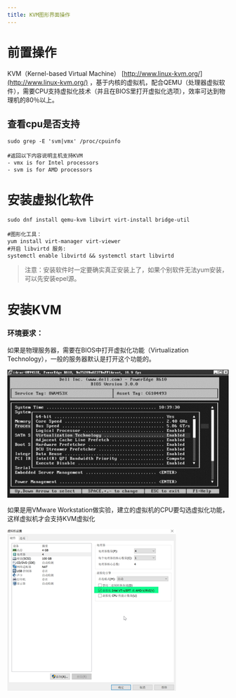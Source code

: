 ```yaml
---
title: KVM图形界面操作
---
```

# 前置操作

KVM（Kernel-based Virtual Machine） [http://www.linux-kvm.org/](http://www.linux-kvm.org/) ，基于内核的虚拟机，配合QEMU（处理器虚拟软件），需要CPU支持虚拟化技术（并且在BIOS里打开虚拟化选项），效率可达到物理机的80％以上。

## 查看cpu是否支持

```
sudo grep -E 'svm|vmx' /proc/cpuinfo

#返回以下内容说明主机支持KVM
- vmx is for Intel processors
- svm is for AMD processors
```

# 安装虚拟化软件

```
sudo dnf install qemu-kvm libvirt virt-install bridge-util

#图形化工具：
yum install virt-manager virt-viewer
#开启 libvirtd 服务:
systemctl enable libvirtd && systemctl start libvirtd
```

> 注意：安装软件时一定要确实真正安装上了，如果个别软件无法yum安装，可以先安装epel源。

# 安装KVM

### 环境要求：

如果是物理服务器，需要在BIOS中打开虚拟化功能（Virtualization Technology），一般的服务器默认是打开这个功能的。

![1705390973061](images/1705390973061.png)

如果是用VMware Workstation做实验，建立的虚拟机的CPU要勾选虚拟化功能，这样虚拟机才会支持KVM虚拟化

![1705391001249](images/1705391001249.png)
